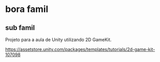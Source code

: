 # bora famil

## sub famil

Projeto para a aula de Unity utilizando 2D GameKit.

https://assetstore.unity.com/packages/templates/tutorials/2d-game-kit-107098

